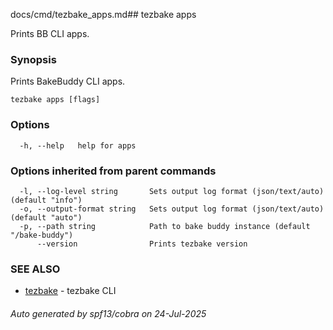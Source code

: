 docs/cmd/tezbake_apps.md## tezbake apps

Prints BB CLI apps.

### Synopsis

Prints BakeBuddy CLI apps.

```
tezbake apps [flags]
```

### Options

```
  -h, --help   help for apps
```

### Options inherited from parent commands

```
  -l, --log-level string       Sets output log format (json/text/auto) (default "info")
  -o, --output-format string   Sets output log format (json/text/auto) (default "auto")
  -p, --path string            Path to bake buddy instance (default "/bake-buddy")
      --version                Prints tezbake version
```

### SEE ALSO

* [tezbake](/tezbake/reference/cmd/tezbake)	 - tezbake CLI

###### Auto generated by spf13/cobra on 24-Jul-2025
